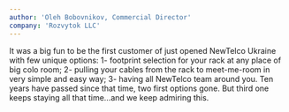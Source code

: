 ```yaml
---
author: 'Oleh Bobovnikov, Commercial Director'
company: 'Rozvytok LLC'
---
```


It was a big fun to be the first customer of just opened NewTelco Ukraine with few unique options: 1- footprint selection for your rack at any place of big colo room; 2- pulling your cables from the rack to meet-me-room in very simple and easy way; 3- having all NewTelco team around you. Ten years have passed since that time, two first options gone. But third one keeps staying all that time…and we keep admiring this.